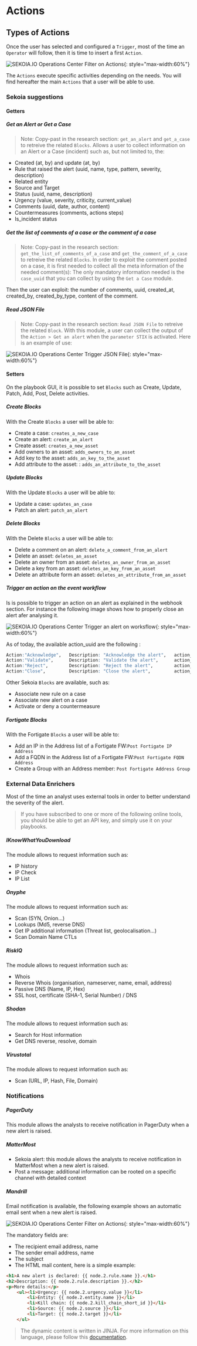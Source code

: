 # Actions

## Types of Actions

Once the user has selected and configured a `Trigger`, most of the time an `Operator` will follow, then it is time to insert a first `Action`.

![SEKOIA.IO Operations Center Filter on Actions](/assets/operation_center/playbooks/filter_actions.png){: style="max-width:60%"}

The `Actions` execute specific activities depending on the needs. You will find hereafter the main `Actions` that a user will be able to use.

### Sekoia suggestions

#### Getters

##### Get an Alert or Get a Case

> Note: Copy-past in the research section: `get_an_alert` and `get_a_case` to retreive the related `Blocks`.
Allows a user to collect information on an Alert or a Case (incident) such as, but not limited to, the:

- Created (at, by) and update (at, by)
- Rule that raised the alert (uuid, name, type, pattern, severity, description)
- Related entity
- Source and Target
- Status (uuid, name, description)
- Urgency (value, severity, criticity, current_value)
- Comments (uuid, date, author, content)
- Countermeasures (comments, actions steps)
- Is_incident status

##### Get the list of comments of a case or the comment of a case

> Note: Copy-past in the research section: `get_the_list_of_comments_of_a_case` and `get_the_comment_of_a_case` to retreive the related `Blocks`.
In order to exploit the comment posted on a case, it is first needed to collect all the meta information of the needed comment(s):
The only mandatory information needed is the `case_uuid` that you can collect by using the `Get a Case` module.

Then the user can exploit: the number of comments, uuid, created_at, created_by, created_by_type, content of the comment.

##### Read JSON File

> Note: Copy-past in the research section: `Read JSON File` to retreive the related `Block`.
With this module, a user can collect the output of the `Action > Get an alert` when the `parameter STIX` is activated. Here is an example of use:

![SEKOIA.IO Operations Center Trigger JSON File](/assets/operation_center/playbooks/json_file.png){: style="max-width:60%"}

#### Setters
On the playbook GUI, it is possible to set `Blocks` such as Create, Update, Patch, Add, Post, Delete activities.

##### Create Blocks
With the Create `Blocks` a user will be able to:

- Create a case: `creates_a_new_case`
- Create an alert: `create_an_alert`
- Create asset: `creates_a_new_asset`
- Add owners to an asset: `adds_owners_to_an_asset`
- Add key to the asset: `adds_an_key_to_the_asset`
- Add attribute to the asset: : `adds_an_attribute_to_the_asset`

##### Update Blocks
With the Update `Blocks` a user will be able to:

- Update a case: `updates_an_case`
- Patch an alert: `patch_an_alert`

##### Delete Blocks
With the Delete `Blocks` a user will be able to:

- Delete a comment on an alert: `delete_a_comment_from_an_alert`
- Delete an asset: `deletes_an_asset`
- Delete an owner from an asset: `deletes_an_owner_from_an_asset`
- Delete a key from an asset: `deletes_an_key_from_an_asset`
- Delete an attribute form an asset: `deletes_an_attribute_from_an_asset`

##### Trigger an action on the event workflow
Is is possible to trigger an action on an alert as explained in the webhook section. For instance the following image shows how to properly close an alert afer analysing it.

![SEKOIA.IO Operations Center Trigger an alert on worksflow](/assets/operation_center/playbooks/trigger_an_action_on_the_alert_workflow.png){: style="max-width:60%"}

As of today, the available action_uuid are the following :
```r
Action:"Acknowledge", 	Description: "Acknowledge the alert", 	action_uuid:"937bdabf-6a08-434b-b6d3-d7447e4e452a"
Action:"Validate", 		Description: "Validate the alert", 		action_uuid:"c39a0a95-aa2c-4d0d-8d2e-d3decf426eea"
Action:"Reject", 		Description: "Reject the alert", 		action_uuid:"ade85d7b-7507-4026-bfc6-cc006d10ddac"
Action:"Close", 		Description: "Close the alert", 		action_uuid:"1390be4e-ced8-4dd6-9bed-573471b235ab"
```

Other Sekoia `Blocks` are available, such as:

- Associate new rule on a case
- Associate new alert on a case
- Activate or deny a countermeasure

##### Fortigate Blocks
With the Fortigate `Blocks` a user will be able to:
- Add an IP in the Address list of a Fortigate FW:`Post Fortigate IP Address`
- Add a FQDN in the Address list of a Fortigate FW:`Post Fortigate FQDN Address`
- Create a Group with an Address member: `Post Fortigate Address Group`

### External Data Enrichers

Most of the time an analyst uses external tools in order to better understand the severity of the alert.
> If you have subscribed to one or more of the following online tools, you should be able to get an API key, and simply use it on your playbooks.

##### IKnowWhatYouDownload
The module allows to request information such as:

- IP history
- IP Check
- IP List

##### Onyphe
The module allows to request information such as:

- Scan (SYN, Onion...)
- Lookups (Md5, reverse DNS)
- Get IP additional information (Threat list, geolocalisation...)
- Scan Domain Name CTLs

##### RiskIQ
The module allows to request information such as:

- Whois
- Reverse Whois (organisation, nameserver, name, email, address)
- Passive DNS (Name, IP, Hex)
- SSL host, certificate (SHA-1, Serial Number) / DNS

##### Shodan
The module allows to request information such as:

- Search for Host information
- Get DNS reverse, resolve, domain

##### Virustotal
The module allows to request information such as:

- Scan (URL, IP, Hash, File, Domain)

### Notifications

##### PagerDuty
This module allows the analysts to receive notification in PagerDuty when a new alert is raised.

##### MatterMost

- Sekoia alert: this module allows the analysts to receive notification in MatterMost when a new alert is raised.
- Post a message: additional information can be rooted on a specific channel with detailed context

##### Mandrill
Email notification is available, the following example shows an automatic email sent when a new alert is raised.

![SEKOIA.IO Operations Center Filter on Actions](/assets/operation_center/playbooks/mandril.png){: style="max-width:60%"}

The mandatory fields are:

- The recipient email address, name
- The sender email address, name
- The subject
- The HTML mail content, here is a simple example:
```HTML
<h1>A new alert is declared: {{ node.2.rule.name }}.</h1>
<h2>Description: {{ node.2.rule.description }}.</h2>
<p>More details:</p>
	<ul><li>Urgency: {{ node.2.urgency.value }}</li>
		<li>Entity: {{ node.2.entity.name }}</li>
	 	<li>Kill chain: {{ node.2.kill_chain_short_id }}</li>
	 	<li>Source: {{ node.2.source }}</li>
	 	<li>Target: {{ node.2.target }}</li>
 	</ul>
```

> The dynamic content is written in JINJA. For more information on this language, please follow this [documentation](https://jinja.palletsprojects.com/en/2.10.x/templates/).
